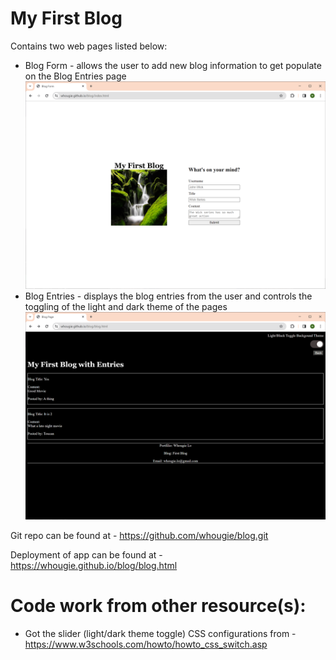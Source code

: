 # My First Blog

Contains two web pages listed below:

* Blog Form - allows the user to add new blog information to get populate on the Blog Entries page
![alt text](assets/images/image-2.png)
* Blog Entries - displays the blog entries from the user and controls the toggling of the light and dark theme of the pages
![alt text](assets/images/image.png)

Git repo can be found at - https://github.com/whougie/blog.git

Deployment of app can be found at - https://whougie.github.io/blog/blog.html

# Code work from other resource(s):

* Got the slider (light/dark theme toggle) CSS configurations from - https://www.w3schools.com/howto/howto_css_switch.asp